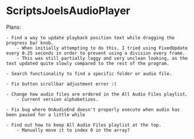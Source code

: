 # ScriptsJoelsAudioPlayer

Plans:

	- Find a way to update playback position text while dragging the progress bar knob.
		- When initially attempting to do this, I tried using FixedUpdate every 0.25 seconds in order to prevent using a division every frame.
		- This was still partially laggy and very unclean looking, as the text updated quite slowly compared to the rest of the program.

	- Search functionality to find a specific folder or audio file.

	- Fix button scrollbar adjustment error :(

	- Change how audio files are ordered in the All Audio Files playlist.
		- Current version alphabetizes. 

	- Fix bug where OnAudioEnd doesn't properly execute when audio has been paused for a little while

	- Find out how to keep All Audio Files playlist at the top.
		- Manually move it to index 0 in the array?